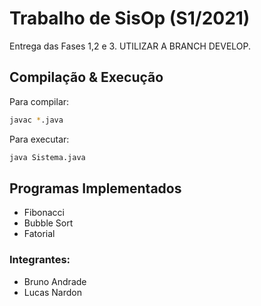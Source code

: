 # Trabalho de SisOp (S1/2021)

Entrega das Fases 1,2 e 3.
UTILIZAR A BRANCH DEVELOP.

## Compilação & Execução

Para compilar:

```bash
javac *.java
```

Para executar:

```bash
java Sistema.java
```

## Programas Implementados

- Fibonacci
- Bubble Sort
- Fatorial

### Integrantes:

- Bruno Andrade
- Lucas Nardon
